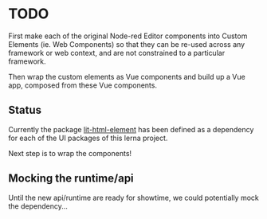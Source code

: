 # TODO

First make each of the original Node-red Editor components into Custom Elements (ie. Web Components) so that they can be re-used across any framework or web context, and are not constrained to a particular framework.

Then wrap the custom elements as Vue components and build up a Vue app, composed from these Vue components.

## Status

Currently the package [lit-html-element](https://www.npmjs.com/package/lit-html-element) has been defined as a dependency for each of the UI packages of this lerna project.

Next step is to wrap the components!

## Mocking the runtime/api

Until the new api/runtime are ready for showtime, we could potentially mock the dependency...
